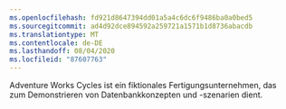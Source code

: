```yaml
---
ms.openlocfilehash: fd921d8647394dd01a5a4c6dc6f9486ba0a0bed5
ms.sourcegitcommit: ad4d92dce894592a259721a1571b1d8736abacdb
ms.translationtype: MT
ms.contentlocale: de-DE
ms.lasthandoff: 08/04/2020
ms.locfileid: "87607763"
---
```

Adventure Works Cycles ist ein fiktionales Fertigungsunternehmen, das zum Demonstrieren von Datenbankkonzepten und -szenarien dient.

